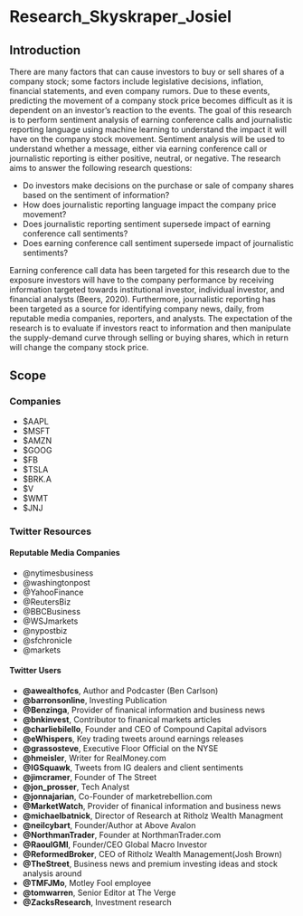 # Research_Skyskraper_Josiel

## Introduction
There are many factors that can cause investors to buy or sell shares of a company stock; some factors include legislative decisions, inflation, financial statements, and even company rumors. Due to these events, predicting the movement of a company stock price becomes difficult as it is dependent on an investor’s reaction to the events. The goal of this research is to perform sentiment analysis of earning conference calls and journalistic reporting language using machine learning to understand the impact it will have on the company stock movement. Sentiment analysis will be used to understand whether a message, either via earning conference call or journalistic reporting is either positive, neutral, or negative. The research aims to answer the following research questions:
- Do investors make decisions on the purchase or sale of company shares based on the sentiment of information? 
- How does journalistic reporting language impact the company price movement?
- Does journalistic reporting sentiment supersede impact of earning conference call sentiments?
- Does earning conference call sentiment supersede impact of journalistic sentiments? 

Earning conference call data has been targeted for this research due to the exposure investors will have to the company performance by receiving information targeted towards institutional investor, individual investor, and financial analysts (Beers, 2020). Furthermore, journalistic reporting has been targeted as a source for identifying company news, daily, from reputable media companies, reporters, and analysts. The expectation of the research is to evaluate if investors react to information and then manipulate the supply-demand curve through selling or buying shares, which in return will change the company stock price.


## Scope
### Companies
- $AAPL
- $MSFT
- $AMZN
- $GOOG
- $FB
- $TSLA
- $BRK.A
- $V
- $WMT
- $JNJ

### Twitter Resources
#### Reputable Media Companies
- @nytimesbusiness
- @washingtonpost
- @YahooFinance
- @ReutersBiz
- @BBCBusiness
- @WSJmarkets
- @nypostbiz
- @sfchronicle
- @markets
#### Twitter Users
- **@awealthofcs**, Author and Podcaster (Ben Carlson)
- **@barronsonline**, Investing Publication
- **@Benzinga**, Provider of finanical information and business news
- **@bnkinvest**, Contributor to finanical markets articles
- **@charliebilello**, Founder and CEO of Compound Capital advisors
- **@eWhispers**, Key trading tweets around earnings releases
- **@grassosteve**, Executive Floor Official on the NYSE
- **@hmeisler**, Writer for RealMoney.com
- **@IGSquawk**, Tweets from IG dealers and client sentiments
- **@jimcramer**, Founder of The Street
- **@jon_prosser**, Tech Analyst
- **@jonnajarian**, Co-Founder of marketrebellion.com 
- **@MarketWatch**, Provider of finanical information and business news
- **@michaelbatnick**, Director of Research at Ritholz Wealth Managment
- **@neilcybart**, Founder/Author at Above Avalon
- **@NorthmanTrader**, Founder at NorthmanTrader.com
- **@RaoulGMI**, Founder/CEO Global Macro Investor
- **@ReformedBroker**, CEO of Ritholz Wealth Management(Josh Brown)
- **@TheStreet**, Business news and premium investing ideas and stock analysis around
- **@TMFJMo**, Motley Fool employee
- **@tomwarren**, Senior Editor at The Verge
- **@ZacksResearch**, Investment research






